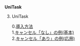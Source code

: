 **UniTask**

 3. UniTask

    0.[導入方法](UniTask0_1.md)   
    1.[キャンセル「なし」の例(基本)](UniTask1_1.md)   
    2.[キャンセル「あり」の例(応用)](UniTask2_1.md)   




    

    
